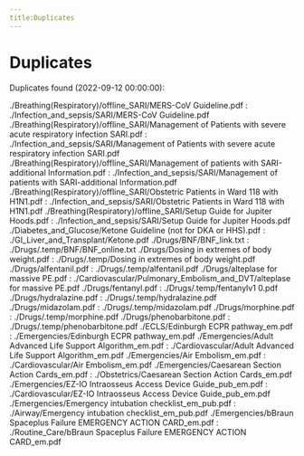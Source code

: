 ```yaml
---
title:Duplicates
---
```


# Duplicates

Duplicates found (2022-09-12 00:00:00):

./Breathing(Respiratory)/offline_SARI/MERS-CoV Guideline.pdf : ./Infection_and_sepsis/SARI/MERS-CoV Guideline.pdf
./Breathing(Respiratory)/offline_SARI/Management of Patients with severe acute respiratory infection SARI.pdf : ./Infection_and_sepsis/SARI/Management of Patients with severe acute respiratory infection SARI.pdf
./Breathing(Respiratory)/offline_SARI/Management of patients with SARI-additional Information.pdf : ./Infection_and_sepsis/SARI/Management of patients with SARI-additional Information.pdf
./Breathing(Respiratory)/offline_SARI/Obstetric Patients in Ward 118 with H1N1.pdf : ./Infection_and_sepsis/SARI/Obstetric Patients in Ward 118 with H1N1.pdf
./Breathing(Respiratory)/offline_SARI/Setup Guide for Jupiter Hoods.pdf : ./Infection_and_sepsis/SARI/Setup Guide for Jupiter Hoods.pdf
./Diabetes_and_Glucose/Ketone Guideline (not for DKA or HHS).pdf : ./GI_Liver_and_Transplant/Ketone.pdf
./Drugs/BNF/BNF_link.txt : ./Drugs/.temp/BNF/BNF_online.txt
./Drugs/Dosing in extremes of body weight.pdf : ./Drugs/.temp/Dosing in extremes of body weight.pdf
./Drugs/alfentanil.pdf : ./Drugs/.temp/alfentanil.pdf
./Drugs/alteplase for massive PE.pdf : ./Cardiovascular/Pulmonary_Embolism_and_DVT/alteplase for massive PE.pdf
./Drugs/fentanyl.pdf : ./Drugs/.temp/fentanylv1 0.pdf
./Drugs/hydralazine.pdf : ./Drugs/.temp/hydralazine.pdf
./Drugs/midazolam.pdf : ./Drugs/.temp/midazolam.pdf
./Drugs/morphine.pdf : ./Drugs/.temp/morphine.pdf
./Drugs/phenobarbitone.pdf : ./Drugs/.temp/phenobarbitone.pdf
./ECLS/Edinburgh ECPR pathway_em.pdf : ./Emergencies/Edinburgh ECPR pathway_em.pdf
./Emergencies/Adult Advanced Life Support Algorithm_em.pdf : ./Cardiovascular/Adult Advanced Life Support Algorithm_em.pdf
./Emergencies/Air Embolism_em.pdf : ./Cardiovascular/Air Embolism_em.pdf
./Emergencies/Caesarean Section Action Cards_em.pdf : ./Obstetrics/Caesarean Section Action Cards_em.pdf
./Emergencies/EZ-IO Intraosseus Access Device Guide_pub_em.pdf : ./Cardiovascular/EZ-IO Intraosseus Access Device Guide_pub_em.pdf
./Emergencies/Emergency intubation checklist_em_pub.pdf : ./Airway/Emergency intubation checklist_em_pub.pdf
./Emergencies/bBraun Spaceplus Failure EMERGENCY ACTION CARD_em.pdf : ./Routine_Care/bBraun Spaceplus Failure EMERGENCY ACTION CARD_em.pdf